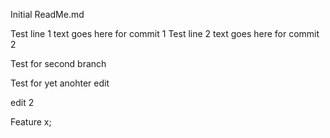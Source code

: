 Initial ReadMe.md

Test line 1 text goes here for commit 1
Test line 2 text goes here for commit 2


Test for second branch

Test for yet anohter edit

edit 2

Feature x;
